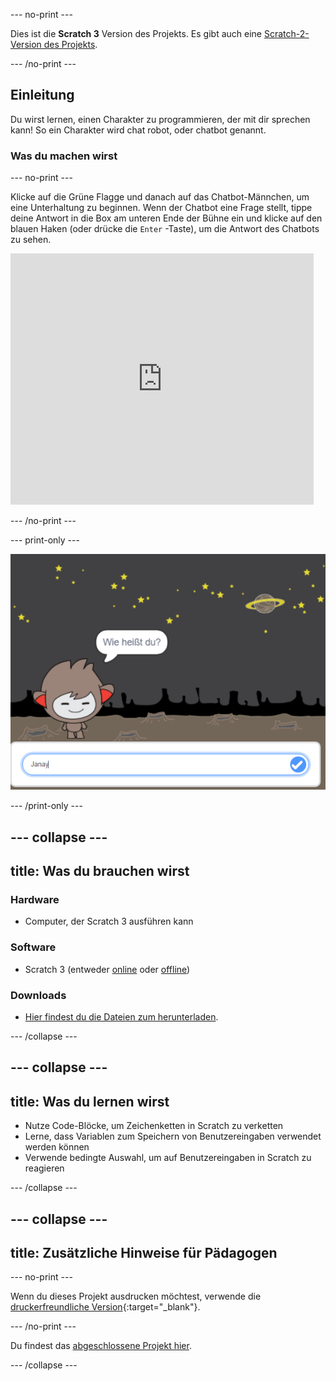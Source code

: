 --- no-print ---

Dies ist die **Scratch 3** Version des Projekts. Es gibt auch eine [Scratch-2-Version des Projekts](https://projects.raspberrypi.org/de-DE/projects/chatbot-scratch2).

--- /no-print ---

## Einleitung

Du wirst lernen, einen Charakter zu programmieren, der mit dir sprechen kann! So ein Charakter wird chat robot, oder chatbot genannt.

### Was du machen wirst

--- no-print ---

Klicke auf die Grüne Flagge und danach auf das Chatbot-Männchen, um eine Unterhaltung zu beginnen. Wenn der Chatbot eine Frage stellt, tippe deine Antwort in die Box am unteren Ende der Bühne ein und klicke auf den blauen Haken (oder drücke die `Enter` -Taste), um die Antwort des Chatbots zu sehen.

<div class="scratch-preview">
  <iframe allowtransparency="true" width="485" height="402" src="https://scratch.mit.edu/projects/embed/373445100/?autostart=false" 
  frameborder="0" scrolling="no"></iframe>
</div>

--- /no-print ---

--- print-only ---

![complete project](images/chatbot-preview.png)

--- /print-only ---

--- collapse ---
---
title: Was du brauchen wirst
---

### Hardware

- Computer, der Scratch 3 ausführen kann

### Software

- Scratch 3 (entweder [online](https://rpf.io/scratchon) oder [offline](https://rpf.io/scratchoff))

### Downloads

- [Hier findest du die Dateien zum herunterladen](http://rpf.io/p/de-DE/chatbot-go).

--- /collapse ---

--- collapse ---
---
title: Was du lernen wirst
---

- Nutze Code-Blöcke, um Zeichenketten in Scratch zu verketten
- Lerne, dass Variablen zum Speichern von Benutzereingaben verwendet werden können
- Verwende bedingte Auswahl, um auf Benutzereingaben in Scratch zu reagieren

--- /collapse ---

--- collapse ---
---
title: Zusätzliche Hinweise für Pädagogen
---

--- no-print ---

Wenn du dieses Projekt ausdrucken möchtest, verwende die [druckerfreundliche Version](https://projects.raspberrypi.org/de-DE/projects/chatbot/print){:target="_blank"}.

--- /no-print ---

Du findest das [abgeschlossene Projekt hier](http://rpf.io/p/de-DE/chatbot-get).

--- /collapse ---